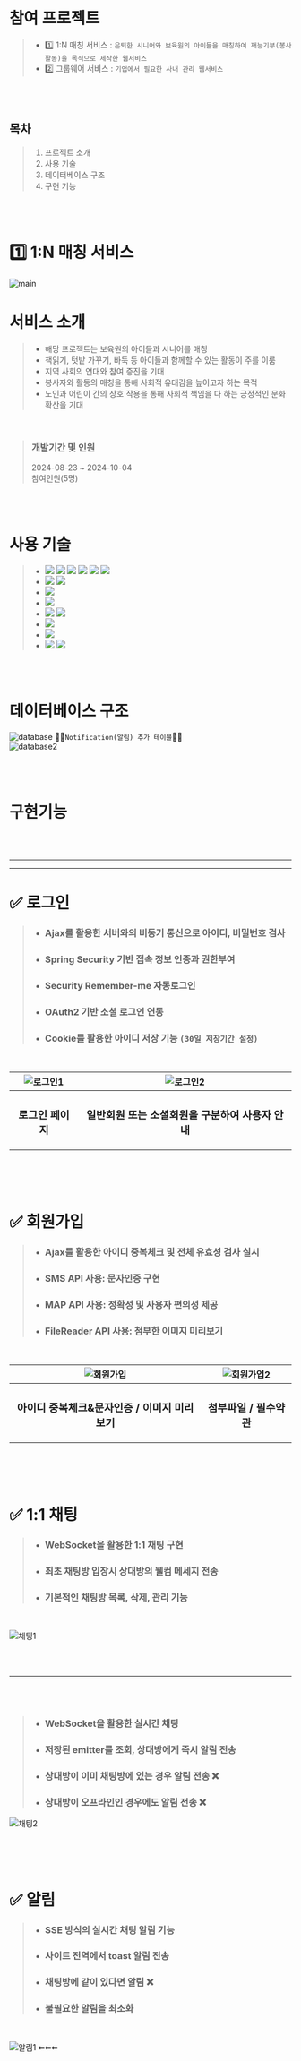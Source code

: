 # 참여 프로젝트
>  * 1️⃣  1:N 매칭 서비스 : `은퇴한 시니어와 보육원의 아이들을 매칭하여 재능기부(봉사활동)을 목적으로 제작한 웹서비스`
>  * 2️⃣  그룹웨어 서비스 : `기업에서 필요한 사내 관리 웹서비스`
<br>
<br>

## 목차
 > 01. 프로젝트 소개
 > 02. 사용 기술
 > 03. 데이터베이스 구조
 > 04. 구현 기능

<br>
<br>


# 1️⃣ 1:N 매칭 서비스
![main](https://github.com/user-attachments/assets/f174afb6-9608-40fd-b7db-82051fb0a3a2)

# 서비스 소개
> - 해당 프로젝트는 보육원의 아이들과 시니어를 매칭
> - 책읽기, 텃밭 가꾸기, 바둑 등 아이들과 함께할 수 있는 활동이 주를 이룸
> - 지역 사회의 연대와 참여 증진을 기대
> - 봉사자와 활동의 매칭을 통해 사회적 유대감을 높이고자 하는 목적
> - 노인과 어린이 간의 상호 작용을 통해 사회적 책임을 다 하는
  긍정적인 문화 확산을 기대

<br>

> ### 개발기간 및 인원
> 2024-08-23 ~ 2024-10-04 <br>
> 참여인원(5명)


<br>
<br>

# 사용 기술
> * <img src="https://img.shields.io/badge/Java-007396?style=flat-square&logo=Java&logoColor=white"/> <img src="https://img.shields.io/badge/jQuery-0769AD?style=flat-square&logo=jQuery&logoColor=white"/> <img src="https://img.shields.io/badge/Thymeleaf-005F0F?style=flat-square&logo=thymeleaf&logoColor=white"/> <img src="https://img.shields.io/badge/Javascript-ffb13b?style=flat-square&logo=javascript&logoColor=black"/> <img src="https://img.shields.io/badge/HTML-E34F26?style=flat-square&logo=HTML5&logoColor=white"/> <img src="https://img.shields.io/badge/CSS-1572B6?style=flat-square&logo=CSS3&logoColor=white"/>
> * <img src="https://img.shields.io/badge/SpringBoot-6DB33F?style=flat-square&logo=SpringBoot&logoColor=white"/> <img src="https://img.shields.io/badge/Spring Security-6DB33F?style=flat-square&logo=springsecurity&logoColor=white"/>
> * <img src="https://img.shields.io/badge/Gradle-02303A?style=flat-square&logo=Gradle&logoColor=white"/>
> * <img src="https://img.shields.io/badge/Oracle-F80000?style=flat-square&logo=Oracle&logoColor=white"/>
> * <img src="https://img.shields.io/badge/Apachetomcat-F8DC75?style=flat-square&logo=apachetomcat&logoColor=black"/> <img src="https://img.shields.io/badge/Docker-2496ED?style=flat-square&logo=Docker&logoColor=white"/>
> * <img src="https://img.shields.io/badge/Intellij-000000?style=flat-square&logo=intellijidea&logoColor=white"/>
> * <img src="https://img.shields.io/badge/Bootstrap-7952B3?style=flat-square&logo=bootstrap&logoColor=white"/>
> * <img src="https://img.shields.io/badge/Git-F05032?style=flat-square&logo=git&logoColor=white"> <img src="https://img.shields.io/badge/Github-181717?style=flat-square&logo=github&logoColor=white">
  
<br>
<br>

# 데이터베이스 구조
![database](https://github.com/user-attachments/assets/0830d794-9ddd-4e9b-8db5-289562deb1a8)
🔽🔽`Notification(알림) 추가 테이블`🔽🔽<br>
![database2](https://github.com/user-attachments/assets/fb66b1fb-c2b9-41f5-9b27-b64a52443b9c)

<br>
<br>

# 구현기능
<br>
<br>
<hr>
<hr>


# ✅ 로그인
> * ### Ajax를 활용한 서버와의 비동기 통신으로 아이디, 비밀번호 검사
> * ### Spring Security 기반 접속 정보 인증과 권한부여
> * ### Security Remember-me 자동로그인
> * ### OAuth2 기반 소셜 로그인 연동
> * ### Cookie를 활용한 아이디 저장 기능 `(30일 저장기간 설정)`
<br>

| ![로그인1](https://github.com/user-attachments/assets/95b9f9bc-47d4-47fb-b7fc-93d2b7709bea) | ![로그인2](https://github.com/user-attachments/assets/03e38332-e521-4cd1-8428-d9bf4d5e6192) |
|:--:|:--:|
| <h3>로그인 페이지</h3> | <h3>일반회원 또는 소셜회원을 구분하여 사용자 안내</h3> |

<br>
<br>
<br>

# ✅ 회원가입
> * ### Ajax를 활용한 아이디 중복체크 및 전체 유효성 검사 실시
> * ### SMS API 사용: 문자인증 구현
> * ### MAP API 사용: 정확성 및 사용자 편의성 제공
> * ### FileReader API 사용: 첨부한 이미지 미리보기
<br>

| ![회원가입](https://github.com/user-attachments/assets/214b9203-8164-4683-a2e6-c853e1a5a977) | ![회원가입2](https://github.com/user-attachments/assets/9bc12c94-b3c0-42f2-88d2-f17c3b4dab95) |
|:--:|:--:|
| <h3>아이디 중복체크&문자인증 / 이미지 미리보기</h3> | <h3>첨부파일 / 필수약관</h3> |

<br>
<br>
<br>

# ✅ 1:1 채팅
> * ### WebSocket을 활용한 1:1 채팅 구현
> * ### 최초 채팅방 입장시 상대방의 웰컴 메세지 전송
> * ### 기본적인 채팅방 목록, 삭제, 관리 기능
<br>

![채팅1](https://github.com/user-attachments/assets/f78e66ec-e8bd-4352-ae0c-31395b0a570a)

<br>
<br>
<hr>
<br>
<br>

> * ### WebSocket을 활용한 실시간 채팅
> * ### 저장된 emitter를 조회, 상대방에게 즉시 알림 전송
> * ### 상대방이 이미 채팅방에 있는 경우 알림 전송 ❌
> * ### 상대방이 오프라인인 경우에도 알림 전송 ❌
![채팅2](https://github.com/user-attachments/assets/95588859-fa34-4f4d-998a-9729c7b6dbdb)

<br>
<br>
<br>

# ✅ 알림
> * ### SSE 방식의 실시간 채팅 알림 기능
> * ### 사이트 전역에서 toast 알림 전송
> * ### 채팅방에 같이 있다면 알림 ❌
> * ### 불필요한 알림을 최소화
<br>

![알림1](https://github.com/user-attachments/assets/9bbb848e-c388-4f40-899f-a21a3ef69630)  ⬅⬅⬅

<br>
<br>
<br>







